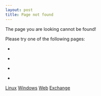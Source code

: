 ```yaml
---
layout: post 
title: Page not found
---
```


The page you are looking cannot be found!

Please try one of the following pages:

-   

<!-- -->

-   

<!-- -->

-   

<!-- -->

-   

[Linux](Category:Linux "wikilink")
[Windows](Category:Windows "wikilink") [Web](Category:Web "wikilink")
[Exchange](Category:Exchange "wikilink")
